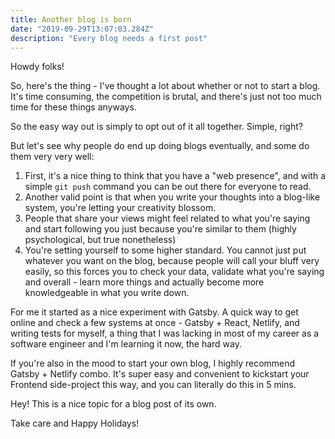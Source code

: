 ```yaml
---
title: Another blog is born
date: "2019-09-29T13:07:03.284Z"
description: "Every blog needs a first post"
---
```


Howdy folks!

So, here's the thing - I've thought a lot about whether or not to start a blog. It's time consuming, the competition is brutal,
and there's just not too much time for these things anyways.

So the easy way out is simply to opt out of it all together. Simple, right?

But let's see why people do end up doing blogs eventually, and some do them very very well:
1. First, it's a nice thing to think that you have a "web presence", and with a simple `git push` command you can be out
   there for everyone to read.
2. Another valid point is that when you write your thoughts into a blog-like system, you're letting your creativity blossom.
3. People that share your views might feel related to what you're saying and start following you just because you're similar to them (highly psychological, but true nonetheless)
4. You're setting yourself to some higher standard. You cannot just put whatever you want on the blog, because people will call your bluff very easily, so this forces you to check your data, validate what you're saying and overall - learn more things and actually become more knowledgeable in what you write down.

For me it started as a nice experiment with Gatsby. A quick way to get online and check a few systems at once - Gatsby + React, Netlify, and writing tests for myself, a thing that I was lacking in most of my career as a software engineer and I'm learning it now, the hard way.

If you're also in the mood to start your own blog, I highly recommend Gatsby + Netlify combo. It's super easy and convenient to kickstart your Frontend side-project this way, and you can literally do this in 5 mins.

Hey! This is a nice topic for a blog post of its own.

Take care and Happy Holidays!